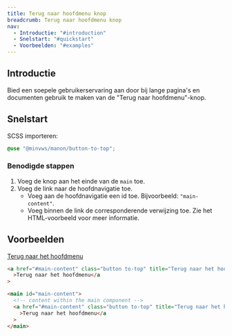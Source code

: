 ```yaml
---
title: Terug naar hoofdmenu knop
breadcrumb: Terug naar hoofdmenu knop
nav:
  - Introductie: "#introduction"
  - Snelstart: "#quickstart"
  - Voorbeelden: "#examples"
---
```


<h2 id="introduction">Introductie</h2>

Bied een soepele gebruikerservaring aan door bij lange pagina's en documenten gebruik te maken van de "Terug naar hoofdmenu"-knop.

<h2 id="quickstart">Snelstart</h2>

SCSS importeren:

```scss
@use "@minvws/manon/button-to-top";
```

### Benodigde stappen

1. Voeg de knop aan het einde van de `main` toe.
2. Voeg de link naar de hoofdnavigatie toe.
   - Voeg aan de hoofdnavigatie een id toe. Bijvoorbeeld: `"main-content"`.
   - Voeg binnen de link de corresponderende verwijzing toe. Zie het
     HTML-voorbeeld voor meer informatie.

<h2 id="examples">Voorbeelden</h2>

<a href="#main-content" class="button to-top" title="Terug naar het hoofdmenu">Terug
naar het hoofdmenu</a>

```html
<a href="#main-content" class="button to-top" title="Terug naar het hoofdmenu"
  >Terug naar het hoofdmenu</a
>
```

```html
<main id="main-content">
  <!-- content within the main component -->
  <a href="#main-content" class="button to-top" title="Terug naar het hoofdmenu"
    >Terug naar het hoofdmenu</a
  >
</main>
```
